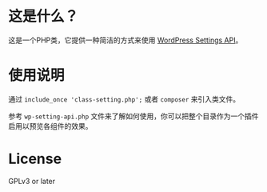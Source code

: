 # 这是什么？

这是一个PHP类，它提供一种简洁的方式来使用 [WordPress Settings API](http://codex.wordpress.org/Settings_API)。

# 使用说明

通过 `include_once 'class-setting.php';` 或者 `composer` 来引入类文件。

参考 `wp-setting-api.php` 文件来了解如何使用，你可以把整个目录作为一个插件启用以预览各组件的效果。

# License

GPLv3 or later
